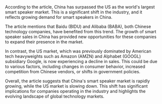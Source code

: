 According to the article, China has surpassed the US as the world's largest smart speaker market. This is a significant shift in the industry, and it reflects growing demand for smart speakers in China.

The article mentions that Baidu (BIDU) and Alibaba (BABA), both Chinese technology companies, have benefited from this trend. The growth of smart speaker sales in China has provided new opportunities for these companies to expand their presence in the market.

In contrast, the US market, which was previously dominated by American tech heavyweights such as Amazon (AMZN) and Alphabet (GOOGL) subsidiary Google, is now experiencing a decline in sales. This could be due to various factors, including changes in consumer behavior, increased competition from Chinese vendors, or shifts in government policies.

Overall, the article suggests that China's smart speaker market is rapidly growing, while the US market is slowing down. This shift has significant implications for companies operating in the industry and highlights the evolving landscape of global technology markets.
